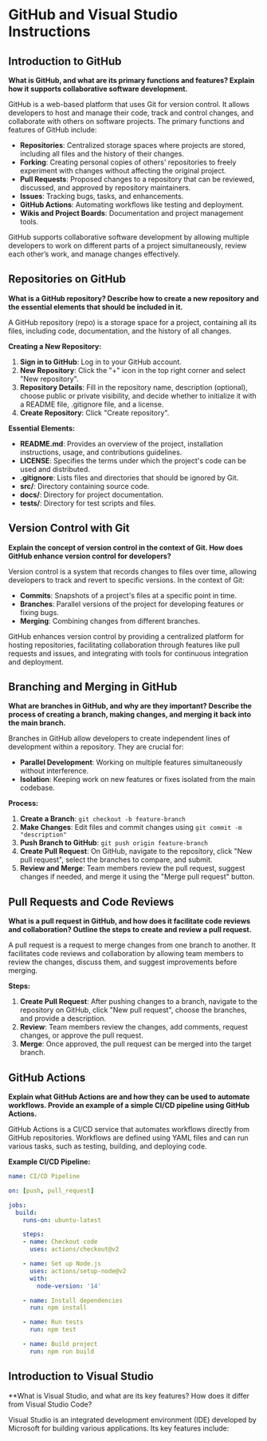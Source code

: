# GitHub and Visual Studio Instructions

## Introduction to GitHub

**What is GitHub, and what are its primary functions and features? Explain how it supports collaborative software development.**

GitHub is a web-based platform that uses Git for version control. It allows developers to host and manage their code, track and control changes, and collaborate with others on software projects. The primary functions and features of GitHub include:

- **Repositories**: Centralized storage spaces where projects are stored, including all files and the history of their changes.
- **Forking**: Creating personal copies of others' repositories to freely experiment with changes without affecting the original project.
- **Pull Requests**: Proposed changes to a repository that can be reviewed, discussed, and approved by repository maintainers.
- **Issues**: Tracking bugs, tasks, and enhancements.
- **GitHub Actions**: Automating workflows like testing and deployment.
- **Wikis and Project Boards**: Documentation and project management tools.

GitHub supports collaborative software development by allowing multiple developers to work on different parts of a project simultaneously, review each other’s work, and manage changes effectively.

## Repositories on GitHub

**What is a GitHub repository? Describe how to create a new repository and the essential elements that should be included in it.**

A GitHub repository (repo) is a storage space for a project, containing all its files, including code, documentation, and the history of all changes.

**Creating a New Repository:**

1. **Sign in to GitHub**: Log in to your GitHub account.
2. **New Repository**: Click the "+" icon in the top right corner and select "New repository".
3. **Repository Details**: Fill in the repository name, description (optional), choose public or private visibility, and decide whether to initialize it with a README file, .gitignore file, and a license.
4. **Create Repository**: Click "Create repository".

**Essential Elements:**

- **README.md**: Provides an overview of the project, installation instructions, usage, and contributions guidelines.
- **LICENSE**: Specifies the terms under which the project's code can be used and distributed.
- **.gitignore**: Lists files and directories that should be ignored by Git.
- **src/**: Directory containing source code.
- **docs/**: Directory for project documentation.
- **tests/**: Directory for test scripts and files.

## Version Control with Git

**Explain the concept of version control in the context of Git. How does GitHub enhance version control for developers?**

Version control is a system that records changes to files over time, allowing developers to track and revert to specific versions. In the context of Git:

- **Commits**: Snapshots of a project's files at a specific point in time.
- **Branches**: Parallel versions of the project for developing features or fixing bugs.
- **Merging**: Combining changes from different branches.

GitHub enhances version control by providing a centralized platform for hosting repositories, facilitating collaboration through features like pull requests and issues, and integrating with tools for continuous integration and deployment.

## Branching and Merging in GitHub

**What are branches in GitHub, and why are they important? Describe the process of creating a branch, making changes, and merging it back into the main branch.**

Branches in GitHub allow developers to create independent lines of development within a repository. They are crucial for:

- **Parallel Development**: Working on multiple features simultaneously without interference.
- **Isolation**: Keeping work on new features or fixes isolated from the main codebase.

**Process:**

1. **Create a Branch**: `git checkout -b feature-branch`
2. **Make Changes**: Edit files and commit changes using `git commit -m "description"`
3. **Push Branch to GitHub**: `git push origin feature-branch`
4. **Create Pull Request**: On GitHub, navigate to the repository, click "New pull request", select the branches to compare, and submit.
5. **Review and Merge**: Team members review the pull request, suggest changes if needed, and merge it using the "Merge pull request" button.

## Pull Requests and Code Reviews

**What is a pull request in GitHub, and how does it facilitate code reviews and collaboration? Outline the steps to create and review a pull request.**

A pull request is a request to merge changes from one branch to another. It facilitates code reviews and collaboration by allowing team members to review the changes, discuss them, and suggest improvements before merging.

**Steps:**

1. **Create Pull Request**: After pushing changes to a branch, navigate to the repository on GitHub, click "New pull request", choose the branches, and provide a description.
2. **Review**: Team members review the changes, add comments, request changes, or approve the pull request.
3. **Merge**: Once approved, the pull request can be merged into the target branch.

## GitHub Actions

**Explain what GitHub Actions are and how they can be used to automate workflows. Provide an example of a simple CI/CD pipeline using GitHub Actions.**

GitHub Actions is a CI/CD service that automates workflows directly from GitHub repositories. Workflows are defined using YAML files and can run various tasks, such as testing, building, and deploying code.

**Example CI/CD Pipeline:**

```yaml
name: CI/CD Pipeline

on: [push, pull_request]

jobs:
  build:
    runs-on: ubuntu-latest

    steps:
    - name: Checkout code
      uses: actions/checkout@v2

    - name: Set up Node.js
      uses: actions/setup-node@v2
      with:
        node-version: '14'

    - name: Install dependencies
      run: npm install

    - name: Run tests
      run: npm test

    - name: Build project
      run: npm run build
```

## Introduction to Visual Studio

 **What is Visual Studio, and what are its key features? How does it differ from Visual Studio Code?

Visual Studio is an integrated development environment (IDE) developed by Microsoft for building various applications. Its key features include:
